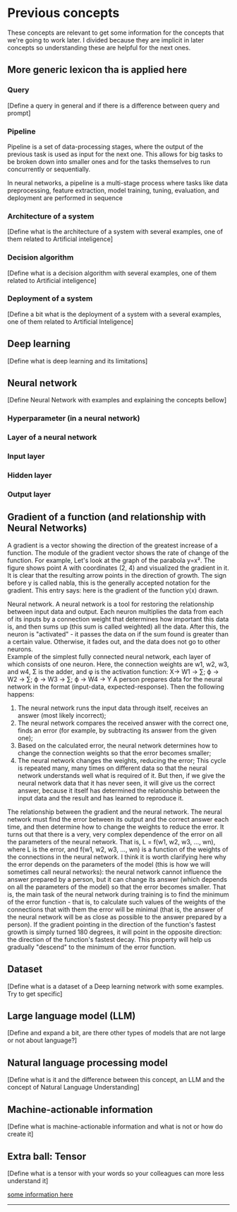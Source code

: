 # Previous concepts
These concepts are relevant to get some information for the concepts that we're going to work later. I divided because they are implicit in later concepts so understanding these are helpful for the next ones. 

## More generic lexicon tha is applied here

### Query
[Define a query in general and if there is a difference between query and prompt]

### Pipeline 
Pipeline is a set of data-processing stages, where the output of the previous task is used as input for the next one. This allows for big tasks to be broken down into smaller ones and for the tasks themselves to run concurrently or sequentially.

In neural networks, a pipeline is a multi-stage process where tasks like data preprocessing, feature extraction, model training, tuning, evaluation, and deployment are performed in sequence

### Architecture of a system
[Define what is the architecture of a system with several examples, one of them related to Artificial inteligence]

### Decision algorithm 
[Define what is a decision algorithm with several examples, one of them related to Artificial inteligence]

### Deployment of a system 
[Define a bit what is the deployment of a system with a several examples, one of them related to Artificial Inteligence]

## Deep learning
[Define what is deep learning and its limitations]


## Neural network
[Define Neural Network with examples and explaining the concepts bellow]

### Hyperparameter (in a neural network)

### Layer of a neural network

### Input layer

### Hidden layer

### Output layer

## Gradient of a function (and relationship with Neural Networks)
A gradient is a vector showing the direction of the greatest increase of a function. The module of the gradient vector shows the rate of change of the function. For example, Let's look at the graph of the parabola y=x². 
The figure shows point A with coordinates (2, 4) and visualized the gradient in it. It is clear that the resulting arrow points in the direction of growth. The sign before y is called nabla, this is the generally accepted notation for the gradient. This entry says: here is the gradient of the function y(x) drawn. 

Neural network. 
A neural network is a tool for restoring the relationship between input data and output. Each neuron multiplies the data from each of its inputs by a connection weight that determines how important this data is, and then sums up (this sum is called weighted) all the data. After this, the neuron is "activated" - it passes the data on if the sum found is greater than a certain value. Otherwise, it fades out, and the data does not go to other neurons.  
Example of the simplest fully connected neural network, each layer of which consists of one neuron. Here, the connection weights are w1, w2, w3, and w4, Σ is the adder, and φ is the activation function: 
X-> W1 -> ∑; ϕ  -> W2 -> ∑; ϕ  -> W3 -> ∑; ϕ  -> W4 -> Y 
A person prepares data for the neural network in the format (input-data, expected-response). Then the following happens: 
1. The neural network runs the input data through itself, receives an answer (most likely incorrect); 
2. The neural network compares the received answer with the correct one, finds an error (for example, by subtracting its answer from the given one); 
3. Based on the calculated error, the neural network determines how to change the connection weights so that the error becomes smaller; 
4. The neural network changes the weights, reducing the error; 
This cycle is repeated many, many times on different data so that the neural network understands well what is required of it. But then, if we give the neural network data that it has never seen, it will give us the correct answer, because it itself has determined the relationship between the input data and the result and has learned to reproduce it. 

The relationship between the gradient and the neural network. 
The neural network must find the error between its output and the correct answer each time, and then determine how to change the weights to reduce the error. It turns out that there is a very, very complex dependence of the error on all the parameters of the neural network. That is, 
L = f(w1, w2, w3, …, wn), 
where L is the error, and f(w1, w2, w3, …, wn) is a function of the weights of the connections in the neural network. I think it is worth clarifying here why the error depends on the parameters of the model (this is how we will sometimes call neural networks): the neural network cannot influence the answer prepared by a person, but it can change its answer (which depends on all the parameters of the model) so that the error becomes smaller. 
That is, the main task of the neural network during training is to find the minimum of the error function - that is, to calculate such values of the weights of the connections that with them the error will be minimal (that is, the answer of the neural network will be as close as possible to the answer prepared by a person). 
If the gradient pointing in the direction of the function's fastest growth is simply turned 180 degrees, it will point in the opposite direction: the direction of the function's fastest decay. This property will help us gradually "descend" to the minimum of the error function. 

## Dataset
[Define what is a dataset of a Deep learning network with some examples. Try to get specific]


## Large language model (LLM)
[Define and expand a bit, are there other types of models that are not large or not about language?]


## Natural language processing model 
[Define what is it and the difference between this concept, an LLM and the concept of Natural Language Understanding]

## Machine-actionable information
[Define what is machine-actionable information and what is not or how do create it]

## Extra ball: Tensor
[Define what is a tensor with your words so your colleagues can more less understand it]

[some information here](https://en.wikipedia.org/wiki/Tensor_(machine_learning))


---
